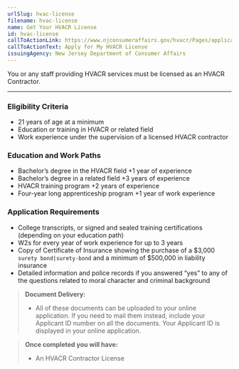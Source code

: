 ```yaml
---
urlSlug: hvac-license
filename: hvac-license
name: Get Your HVACR License
id: hvac-license
callToActionLink: https://www.njconsumeraffairs.gov/hvacr/Pages/applications.aspx
callToActionText: Apply for My HVACR License
issuingAgency: New Jersey Department of Consumer Affairs
---
```


You or any staff providing HVACR services must be licensed as an HVACR Contractor.

---

### Eligibility Criteria

- 21 years of age at a minimum
- Education or training in HVACR or related field
- Work experience under the supervision of a licensed HVACR contractor

### Education and Work Paths

- Bachelor’s degree in the HVACR field +1 year of experience
- Bachelor’s degree in a related field +3 years of experience
- HVACR training program +2 years of experience
- Four-year long apprenticeship program +1 year of work experience

### Application Requirements

- College transcripts, or signed and sealed training certifications (depending on your education path)
- W2s for every year of work experience for up to 3 years
- Copy of Certificate of Insurance showing the purchase of a $3,000 `surety bond|surety-bond` and a minimum of $500,000 in liability insurance
- Detailed information and police records if you answered “yes” to any of the questions related to moral character and criminal background

> **Document Delivery:**
>
> - All of these documents can be uploaded to your online application. If you need to mail them instead, include your Applicant ID number on all the documents. Your Applicant ID is displayed in your online application.

> **Once completed you will have:**
>
> - An HVACR Contractor License
